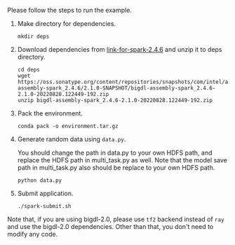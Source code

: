 Please follow the steps to run the example.
1. Make directory for dependencies.

    ```shell
    mkdir deps
    ```

2. Download dependencies from [link-for-spark-2.4.6](https://oss.sonatype.org/content/repositories/snapshots/com/intel/analytics/bigdl/bigdl-assembly-spark_2.4.6/2.1.0-SNAPSHOT/bigdl-assembly-spark_2.4.6-2.1.0-20220828.122449-192.zip) and unzip it to deps directory.
  
    ```shell
    cd deps
    wget https://oss.sonatype.org/content/repositories/snapshots/com/intel/analytics/bigdl/bigdl-assembly-spark_2.4.6/2.1.0-SNAPSHOT/bigdl-assembly-spark_2.4.6-2.1.0-20220828.122449-192.zip
    unzip bigdl-assembly-spark_2.4.6-2.1.0-20220828.122449-192.zip
    ```

3. Pack the environment.
  
    ```shell
    conda pack -o environment.tar.gz
    ```

4. Generate random data using `data.py`.

    You should change the path in data.py to your own HDFS path, and replace the HDFS path in multi_task.py as well. Note that the model save path in multi_task.py also should be replace to your own HDFS path.
  
    ```shell
    python data.py
    ```
  
5. Submit application.
 
    ```shell
    ./spark-submit.sh
    ```

Note that, if you are using bigdl-2.0, please use `tf2` backend instead of `ray` and use the bigdl-2.0 dependencies. Other than that, you don't need to modify any code.

